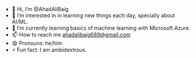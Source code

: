 - 👋 Hi, I’m @AhadAliBaig
- 👀 I’m interested in in learning new things each day, specially about AI/ML.
- 🌱 I’m currently learning basics of machine learning with Microsoft Azure.
- 📫 How to reach me ahadalibaig689@gmail.com 
- 😄 Pronouns: he/him
- ⚡ Fun fact: I am ambidextrous.

<!---
AhadAliBaig/AhadAliBaig is a ✨ special ✨ repository because its `README.md` (this file) appears on your GitHub profile.
You can click the Preview link to take a look at your changes.
--->

